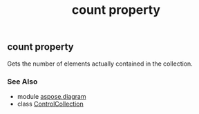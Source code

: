 ﻿---
title: count property
second_title: Aspose.Diagram for Python via .NET API References
description: 
type: docs
weight: 100
url: /python-net/aspose.diagram/controlcollection/count/
is_root: false
---

## count property


Gets the number of elements actually contained in the collection.

### See Also
* module [aspose.diagram](../../)
* class [ControlCollection](/diagram/python-net/aspose.diagram/controlcollection)
